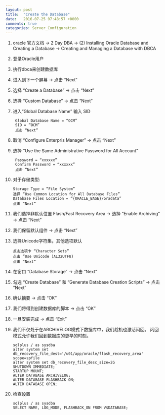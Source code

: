 ```yaml
---
layout: post
title:  "Create the Database"
date:   2016-07-25 07:48:57 +0000
comments: true
categories: Server_Configuration
---
```



1. oracle 官方文档 -> 2 Day DBA -> (2) Installing Oracle Database and Creating a Database -> Creating and Managing a Database with DBCA

2. 登录Oracle用户

3. 执行dbca来创建数据库

4. 进入到下一个屏幕 -> 点击 “Next”

5. 选择 “Create a Database” -> 点击 “Next”

6. 选择 “Custom Database” -> 点击 “Next”

7. 进入“Global Database Name” 输入 SID

    	Global Database Name = “OCM”
    	SID = “OCM”
    	点击 “Next”

8. 取消 “Configure Enterpris Manager” -> 点击 “Next”

9. 选择 “Use the Same Administrative Password for All Account”

    	Password = “xxxxxx”
    	Confirm Password = “xxxxxx”
    	点击 “Next”

10. 对于存储类型:

    	Storage Type = “File System”
    	选择 “Use Common Location for All Database Files”
    	Database Files Location = “{ORACLE_BASE}/oradata”
    	点击 “Next”	

11. 我们选择非默认位置 Flash/Fast Recovery Area -> 选择 “Enable Archiving” -> 点击 “Next”

12. 我们保留默认组件 -> 点击 “Next”

13. 选择Unicode字符集，其他选项默认

    	点击选项卡 “Character Sets”
    	点击 “Use Unicode (AL32UTF8)
    	点击 “Next”

14. 在窗口 “Database Storage” -> 点击 “Next”

15. 勾选 “Create Database” 和 “Generate Database Creation Scripts” -> 点击 “Next”

16. 确认摘要 -> 点击 “OK”

17. 我们将得到创建数据库的脚本 -> 点击 “OK”

18. 一旦安装完成 -> 点击 “Exit”

19. 我们不仅处于在ARCHIVELOG模式下数据库中，我们趁机也激活闪回。 闪回模式允许我们回到数据库的更早的时刻。

    	sqlplus / as sysdba
    	alter system set db_recovery_file_dest='/u01/app/oracle/flash_recovery_area' scope=spfile
    	alter system set db_recovery_file_desc_size=2G
    	SHUTDOWN IMMEDIATE;
    	STARTUP MOUNT;
    	ALTER DATABASE ARCHIVELOG;
    	ALTER DATABASE FLASHBACK ON;
    	ALTER DATABASE OPEN;

20. 检查设置

    	sqlplus / as sysdba
    	SELECT NAME, LOG_MODE, FLASHBACK_ON FROM V$DATABASE;